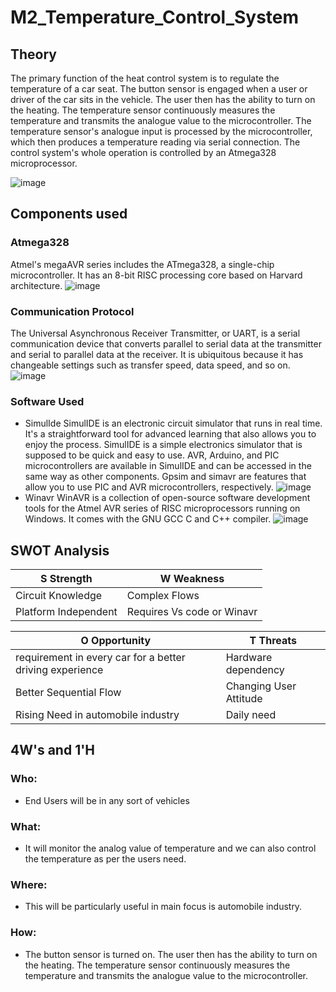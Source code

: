# M2_Temperature_Control_System
## Theory
The primary function of the heat control system is to regulate the temperature of a car seat. The button sensor is engaged when a user or driver of the car sits in the vehicle. The user then has the ability to turn on the heating. The temperature sensor continuously measures the temperature and transmits the analogue value to the microcontroller. The temperature sensor's analogue input is processed by the microcontroller, which then produces a temperature reading via serial connection. The control system's whole operation is controlled by an Atmega328 microprocessor.

![image](https://user-images.githubusercontent.com/101788713/164622576-7396f5e4-f367-47d7-9220-f0456599e752.png)
## Components used
### Atmega328
Atmel's megaAVR series includes the ATmega328, a single-chip microcontroller. It has an 8-bit RISC processing core based on Harvard architecture.
![image](https://user-images.githubusercontent.com/101788713/164686576-02998a51-1f62-451f-b9e6-4a67d537a019.png)

### Communication Protocol 
The Universal Asynchronous Receiver Transmitter, or UART, is a serial communication device that converts parallel to serial data at the transmitter and serial to parallel data at the receiver. It is ubiquitous because it has changeable settings such as transfer speed, data speed, and so on.
![image](https://user-images.githubusercontent.com/101788713/164687543-7fed6daf-3a0d-4b42-bead-b9ca370c657b.png)
### Software Used
* SimulIde
SimulIDE is an electronic circuit simulator that runs in real time. It's a straightforward tool for advanced learning that also allows you to enjoy the process. SimulIDE is a simple electronics simulator that is supposed to be quick and easy to use. AVR, Arduino, and PIC microcontrollers are available in SimulIDE and can be accessed in the same way as other components. Gpsim and simavr are features that allow you to use PIC and AVR microcontrollers, respectively.
![image](https://user-images.githubusercontent.com/101788713/164699506-12d66296-01d6-4959-8b1e-64d22e8559fd.png)
* Winavr 
WinAVR is a collection of open-source software development tools for the Atmel AVR series of RISC microprocessors running on Windows. It comes with the GNU GCC C and C++ compiler.
![image](https://user-images.githubusercontent.com/101788713/164700002-75b59da8-a8d8-421d-a9d3-7086ead4d7c1.png)




## SWOT Analysis
S Strength | W Weakness
------------- | -------------
Circuit Knowledge |Complex Flows
Platform Independent | Requires Vs code or Winavr

O Opportunity | T Threats
------------- | -------------
 requirement in every car for a better driving experience | Hardware dependency
Better Sequential Flow | Changing User Attitude
Rising Need in automobile industry | Daily need
## 4W's and 1'H
### Who:
* End Users will be in any sort of vehicles

### What:
* It will monitor the analog value of temperature and we can also control the temperature as per the users need.
### Where:
* This will be particularly useful in  main focus is automobile industry.
### How:
* The button sensor is turned on. The user then has the ability to turn on the heating. The temperature sensor continuously measures the temperature and transmits the analogue value to the microcontroller.





